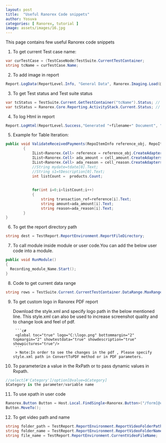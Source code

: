 ```yaml
---
layout: post
title:  "Useful Ranorex Code snippets"
author: Yosuva
categories: [ Ranorex, tutorial ]
image: assets/images/16.jpg
---
```

This page contains few useful Ranorex code snippets

1. To get current Test case name:
```c#
var curTestCase = (TestCaseNode)TestSuite.CurrentTestContainer;
string tcName = curTestCase.Name;
```
2. To add image in report
```c#
Report.LogData(ReportLevel.Info, "General Data", Ranorex.Imaging.Load(@"E:\Yosuva\Evidence\test.jpg"));
```
3. To get Test status and Test suite status
```c#
var tcStatus = TestSuite.Current.GetTestContainer("tcName").Status; // get status of specified TC 
var tcStatus = Ranorex.Core.Reporting.ActivityStack.Current.Status; // returns test suite status
```
4. To log Html in report
```c#
Report.LogHtml(ReportLevel.Success,"Generated "+filename+" Document", "<a href='"+filename+".pdf"+"' target='_blank'>Open Document</a>");
```
5. Example for Table Iteration:
```c#
public void ValidateReceivedPayments(RepoItemInfo reference_obj, RepoItemInfo cell_amount, RepoItemInfo cell_reason)
        {
            IList<Ranorex.Cell> reference = reference_obj.CreateAdapters<Cell>();
            IList<Ranorex.Cell> ada_amount = cell_amount.CreateAdapters<Cell>(); 
            IList<Ranorex.Cell> ada_reason = cell_reason.CreateAdapters<Cell>();             
            //String mydate=tdate[0].Text;
            //String s1=tDescription[0].Text;
            int listCount =  products.Count;
 
 
            for(int i=0;i<listCount;i++)
            {
                string transaction_ref=reference[i].Text;
                string amount=ada_amount[i].Text;
                string reason=ada_reason[i].Text;
        }
}
```
6. To get the report directory path
```c#
string dest = TestReport.ReportEnvironment.ReportFileDirectory;
```
7. To call module inside module or user code.You can add the below user code into a module.
```c#
public void RunModule()
{
  Recording_module_Name.Start();
}
```
8. Code to get current data range
```c#
string rows = TestSuite.Current.CurrentTestContainer.DataRange.MaxRange.ToString();
```
9. To get custom logo in Ranorex PDF report

   Download the style.xml and specify logo path in the below mentioned line.
   This style.xml can also be used to increase screenshot quality and to change look and feel of pdf.

        ```c#
        <global toc="true" logo="C:\logo.png" bottommargin="2" topmargin="2" showtestdata="true" showdescription="true" showpictures="true"/>
        ```
        > Note:In order to see the changes in the pdf , Please specify style.xml path in ConvertToPDF method or in PDF parameters.

10. To parameterize a value in the RxPath or to pass dynamic values in Rxpath.
```c#
//select[#'Category']/option[@value=$Category]
$Category is the parameter/variable name
```
11. To use xpath in user code
```c#
Ranorex.Button Button = Host.Local.FindSingle<Ranorex.Button>("/form[@controlname='RxMainFrame']//tabpage[@controlname='RxTabIntroduction']/button[@accessiblename='Submit']",20000); 
Button.MoveTo();
```
12. To get video path and name
```c#
string folder_path = TestReport.ReportEnvironment.ReportVideoFolderPath;
string folder_name = TestReport.ReportEnvironment.ReportVideoFolderName;  
string file_name = TestReport.ReportEnvironment.CurrentVideoFileName; 
```
